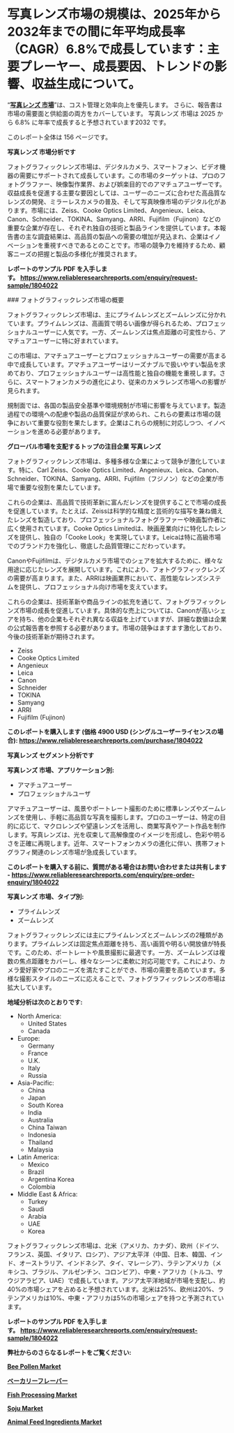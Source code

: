 <p><h1>写真レンズ市場の規模は、2025年から2032年までの間に年平均成長率（CAGR）6.8%で成長しています：主要プレーヤー、成長要因、トレンドの影響、収益生成について。</h1></p><p>&ldquo;<strong><a href="https://www.reliableresearchreports.com/photographic-lens-r1804022?utm_campaign=110&utm_medium=9&utm_source=Github&utm_content=ia&utm_term=15022025&utm_id=photographic-lens">写真レンズ 市場</a></strong>&rdquo;は、コスト管理と効率向上を優先します。 さらに、報告書は市場の需要面と供給面の両方をカバーしています。 写真レンズ 市場は 2025 から 6.8% に年率で成長すると予想されています2032 です。</p>
<p>このレポート全体は 156 ページです。</p>
<p><strong>写真レンズ 市場分析です</strong></p>
<p><p>フォトグラフィックレンズ市場は、デジタルカメラ、スマートフォン、ビデオ機器の需要にサポートされて成長しています。この市場のターゲットは、プロのフォトグラファー、映像製作業界、および娯楽目的でのアマチュアユーザーです。収益成長を促進する主要な要因としては、ユーザーのニーズに合わせた高品質なレンズの開発、ミラーレスカメラの普及、そして写真映像市場のデジタル化があります。市場には、Zeiss、Cooke Optics Limited、Angenieux、Leica、Canon、Schneider、TOKINA、Samyang、ARRI、Fujifilm（Fujinon）などの重要な企業が存在し、それぞれ独自の技術と製品ラインを提供しています。本報告書の主な調査結果は、高品質の製品への需要の増加が見込まれ、企業はイノベーションを重視すべきであるとのことです。市場の競争力を維持するため、顧客ニーズの把握と製品の多様化が推奨されます。</p></p>
<p><strong>レポートのサンプル PDF を入手します。&nbsp;<a href="https://www.reliableresearchreports.com/enquiry/request-sample/1804022?utm_campaign=110&utm_medium=9&utm_source=Github&utm_content=ia&utm_term=15022025&utm_id=photographic-lens">https://www.reliableresearchreports.com/enquiry/request-sample/1804022</a></strong></p>
<p><p>### フォトグラフィックレンズ市場の概要</p><p>フォトグラフィックレンズ市場は、主にプライムレンズとズームレンズに分かれています。プライムレンズは、高画質で明るい画像が得られるため、プロフェッショナルユーザーに人気です。一方、ズームレンズは焦点距離の可変性から、アマチュアユーザーに特に好まれています。</p><p>この市場は、アマチュアユーザーとプロフェッショナルユーザーの需要が高まる中で成長しています。アマチュアユーザーはリーズナブルで扱いやすい製品を求めており、プロフェッショナルユーザーは高性能と独自の機能を重視します。さらに、スマートフォンカメラの進化により、従来のカメラレンズ市場への影響が見られます。</p><p>規制面では、各国の製品安全基準や環境規制が市場に影響を与えています。製造過程での環境への配慮や製品の品質保証が求められ、これらの要素は市場の競争において重要な役割を果たします。企業はこれらの規制に対応しつつ、イノベーションを進める必要があります。</p></p>
<p><strong>グローバル市場を支配するトップの注目企業 写真レンズ</strong></p>
<p><p>フォトグラフィックレンズ市場は、多種多様な企業によって競争が激化しています。特に、Carl Zeiss、Cooke Optics Limited、Angenieux、Leica、Canon、Schneider、TOKINA、Samyang、ARRI、Fujifilm（フジノン）などの企業が市場で重要な役割を果たしています。</p><p>これらの企業は、高品質で技術革新に富んだレンズを提供することで市場の成長を促進しています。たとえば、Zeissは科学的な精度と芸術的な描写を兼ね備えたレンズを製造しており、プロフェッショナルフォトグラファーや映画製作者に広く使用されています。Cooke Optics Limitedは、映画産業向けに特化したレンズを提供し、独自の「Cooke Look」を実現しています。Leicaは特に高級市場でのブランド力を強化し、徹底した品質管理にこだわっています。</p><p>CanonやFujifilmは、デジタルカメラ市場でのシェアを拡大するために、様々な用途に応じたレンズを展開しています。これにより、フォトグラフィックレンズの需要が高まります。また、ARRIは映画業界において、高性能なレンズシステムを提供し、プロフェッショナル向け市場を支えています。</p><p>これらの企業は、技術革新や商品ラインの拡充を通じて、フォトグラフィックレンズ市場の成長を促進しています。具体的な売上については、Canonが高いシェアを持ち、他の企業もそれぞれ異なる収益を上げていますが、詳細な数値は企業の公式報告書を参照する必要があります。市場の競争はますます激化しており、今後の技術革新が期待されます。</p></p>
<p><ul><li>Zeiss</li><li>Cooke Optics Limited</li><li>Angenieux</li><li>Leica</li><li>Canon</li><li>Schneider</li><li>TOKINA</li><li>Samyang</li><li>ARRI</li><li>Fujifilm (Fujinon)</li></ul></p>
<p><strong>このレポートを購入します (価格 4900 USD (シングルユーザーライセンスの場合):&nbsp;<a href="https://www.reliableresearchreports.com/purchase/1804022?utm_campaign=110&utm_medium=9&utm_source=Github&utm_content=ia&utm_term=15022025&utm_id=photographic-lens">https://www.reliableresearchreports.com/purchase/1804022</a></strong></p>
<p><strong>写真レンズ セグメント分析です</strong></p>
<p><strong>写真レンズ 市場、アプリケーション別:</strong></p>
<p><ul><li>アマチュアユーザー</li><li>プロフェッショナルユーザ</li></ul></p>
<p><p>アマチュアユーザーは、風景やポートレート撮影のために標準レンズやズームレンズを使用し、手軽に高品質な写真を撮影します。プロのユーザーは、特定の目的に応じて、マクロレンズや望遠レンズを活用し、商業写真やアート作品を制作します。写真レンズは、光を収束して高解像度のイメージを形成し、色彩や明るさを正確に再現します。近年、スマートフォンカメラの進化に伴い、携帯フォトグラフィ関連のレンズ市場が急成長しています。</p></p>
<p><strong>このレポートを購入する前に、質問がある場合はお問い合わせまたは共有します - <a href="https://www.reliableresearchreports.com/enquiry/pre-order-enquiry/1804022?utm_campaign=110&utm_medium=9&utm_source=Github&utm_content=ia&utm_term=15022025&utm_id=photographic-lens">https://www.reliableresearchreports.com/enquiry/pre-order-enquiry/1804022</a></strong></p>
<p><strong>写真レンズ 市場、タイプ別:</strong></p>
<p><ul><li>プライムレンズ</li><li>ズームレンズ</li></ul></p>
<p><p>フォトグラフィックレンズには主にプライムレンズとズームレンズの2種類があります。プライムレンズは固定焦点距離を持ち、高い画質や明るい開放値が特長です。このため、ポートレートや風景撮影に最適です。一方、ズームレンズは複数の焦点距離をカバーし、様々なシーンに柔軟に対応可能です。これにより、カメラ愛好家やプロのニーズを満たすことができ、市場の需要を高めています。多様な撮影スタイルのニーズに応えることで、フォトグラフィックレンズの市場は拡大しています。</p></p>
<p><strong>地域分析は次のとおりです:</strong></p>
<p><ul>
    <li>
        North America:
        <ul>
            <li>United States</li>
            <li>Canada</li>
        </ul>
    </li>
    <li>
        Europe:
        <ul>
            <li>Germany</li>
            <li>France</li>
            <li>U.K.</li>
            <li>Italy</li>
            <li>Russia</li>
        </ul>
    </li>
    <li>
        Asia-Pacific:
        <ul>
            <li>China</li>
            <li>Japan</li>
            <li>South Korea</li>
            <li>India</li>
            <li>Australia</li>
            <li>China Taiwan</li>
            <li>Indonesia</li>
            <li>Thailand</li>
            <li>Malaysia</li>
        </ul>
    </li>
    <li>
        Latin America:
        <ul>
            <li>Mexico</li>
            <li>Brazil</li>
            <li>Argentina Korea</li>
            <li>Colombia</li>
        </ul>
    </li>
    <li>
        Middle East & Africa:
        <ul>
            <li>Turkey</li>
            <li>Saudi</li>
            <li>Arabia</li>
            <li>UAE</li>
            <li>Korea</li>
        </ul>
    </li>
    </ul></p>
<p><p>フォトグラフィックレンズ市場は、北米（アメリカ、カナダ）、欧州（ドイツ、フランス、英国、イタリア、ロシア）、アジア太平洋（中国、日本、韓国、インド、オーストラリア、インドネシア、タイ、マレーシア）、ラテンアメリカ（メキシコ、ブラジル、アルゼンチン、コロンビア）、中東・アフリカ（トルコ、サウジアラビア、UAE）で成長しています。アジア太平洋地域が市場を支配し、約40%の市場シェアを占めると予想されています。北米は25%、欧州は20%、ラテンアメリカは10%、中東・アフリカは5%の市場シェアを持つと予測されています。</p></p>
<p><strong>レポートのサンプル PDF を入手します。&nbsp;<a href="https://www.reliableresearchreports.com/enquiry/request-sample/1804022?utm_campaign=110&utm_medium=9&utm_source=Github&utm_content=ia&utm_term=15022025&utm_id=photographic-lens">https://www.reliableresearchreports.com/enquiry/request-sample/1804022</a></strong></p>
<p><strong></strong></p>
<p><strong></strong></p>
<p><strong></strong></p>
<p><strong></strong></p>
<p><strong>弊社からのさらなるレポートをご覧ください:</strong></p>
<p><strong><p><a href="https://github.com/kaloyhboosh/Market-Research-Report-List-1/blob/main/bee-pollen-market.md?utm_campaign=110&utm_medium=9&utm_source=Github&utm_content=ia&utm_term=15022025&utm_id=photographic-lens">Bee Pollen Market</a></p><p><a href="https://github.com/lababdou/Market-Research-Report-List-6/blob/main/244303136860.md?utm_campaign=110&utm_medium=9&utm_source=Github&utm_content=ia&utm_term=15022025&utm_id=photographic-lens">ベーカリーフレーバー</a></p><p><a href="https://github.com/stickkinkel/Market-Research-Report-List-1/blob/main/fish-processing-market.md?utm_campaign=110&utm_medium=9&utm_source=Github&utm_content=ia&utm_term=15022025&utm_id=photographic-lens">Fish Processing Market</a></p><p><a href="https://github.com/xalatieusope/Market-Research-Report-List-1/blob/main/soju-market.md?utm_campaign=110&utm_medium=9&utm_source=Github&utm_content=ia&utm_term=15022025&utm_id=photographic-lens">Soju Market</a></p><p><a href="https://github.com/lefiobakali/Market-Research-Report-List-1/blob/main/animal-feed-ingredients-market.md?utm_campaign=110&utm_medium=9&utm_source=Github&utm_content=ia&utm_term=15022025&utm_id=photographic-lens">Animal Feed Ingredients Market</a></p></strong></p>